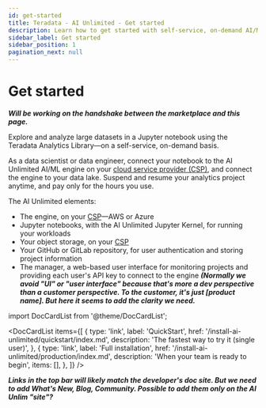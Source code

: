 ```yaml
---
id: get-started
title: Teradata - AI Unlimited - Get started
description: Learn how to get started with self-service, on-demand AI/ML engine.
sidebar_label: Get started
sidebar_position: 1
pagination_next: null
---
```


# Get started

***Will be working on the handshake between the marketplace and this page.***

Explore and analyze large datasets in a Jupyter notebook using the Teradata Analytics Library&mdash;on a self-service, on-demand basis. 

As a data scientist or data engineer, connect your notebook to the AI Unlimited AI/ML engine on your [cloud service provider (CSP)](/docs/glossary.md#glo-csp), and connect the engine to your data lake. Suspend and resume your analytics project anytime, and pay only for the hours you use.

The AI Unlimited elements:
- The engine, on your [CSP](/docs/glossary.md#glo-csp)&mdash;AWS or Azure
- Jupyter notebooks, with the AI Unlimited Jupyter Kernel, for running your workloads
- Your object storage, on your [CSP](/docs/glossary.md#glo-csp)
- Your GitHub or GitLab repository, for user authentication and storing project information
- The manager, a web-based user interface for monitoring projects and providing each user's API key to connect to the engine ***(Normally we avoid "UI" or "user interface" because that's more a dev perspective than a customer perspective. To the customer, it's just [product name]. But here it seems to add the clarity we need.***

import DocCardList from '@theme/DocCardList';

<DocCardList items={[
  {
    type: 'link',
    label: 'QuickStart',
    href: '/install-ai-unlimited/quickstart/index.md',
    description: 'The fastest way to try it (single user)',
  },
  {
    type: 'link',
    label: 'Full installation',
    href: '/install-ai-unlimited/production/index.md',
    description: 'When your team is ready to begin',
    items: [],
  },
]} />


***Links in the top bar will likely match the developer's doc site. But we need to add What's New, Blog, Community. Possible to add them only on the AI Unlim "site"?***






